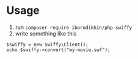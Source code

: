 Usage
=====

1. run ```composer require iborodikhin/php-swiffy```
2. write something like this

```
$swiffy = new Swiffy\Client();
echo $swiffy->convert("my-movie.swf");
```

